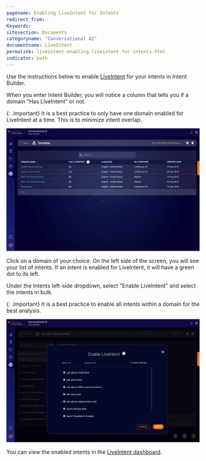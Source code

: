 ```yaml
---
pagename: Enabling LiveIntent for Intents
redirect_from:
Keywords:
sitesection: Documents
categoryname: "Conversational AI"
documentname: LiveIntent
permalink: liveintent-enabling-liveintent-for-intents.html
indicator: both
---
```


Use the instructions below to enable [LiveIntent](https://knowledge.liveperson.com/ai-bots-automation-liveintent-overview.html) for your intents in Intent Builder.

When you enter Intent Builder, you will notice a column that tells you if a domain "Has LiveIntent" or not.

{: .important}
It is a best practice to only have one domain enabled for LiveIntent at a time. This is to minimize intent overlap.

<img class="fancyimage" style="width:750px" src="img/liveintent-domains1.png">

Click on a domain of your choice. On the left side of the screen, you will see your list of intents. If an intent is enabled for LiveIntent, it will have a green dot to its left.

Under the Intents left-side dropdown, select "Enable LiveIntent" and select the intents in bulk.

{: .important}
It is a best practice to enable all intents within a domain for the best analysis.

<img class="fancyimage" style="width:750px" src="img/liveintent-domains3.png">

You can view the enabled intents in the [LiveIntent dashboard](https://knowledge.liveperson.com/ai-bots-automation-liveintent-dashboard.html).